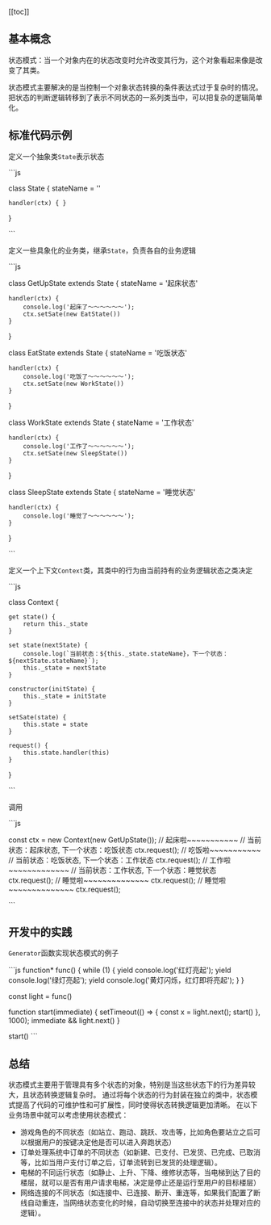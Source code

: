 [[toc]]

## 基本概念

状态模式：当一个对象内在的状态改变时允许改变其行为，这个对象看起来像是改变了其类。

状态模式主要解决的是当控制一个对象状态转换的条件表达式过于复杂时的情况。把状态的判断逻辑转移到了表示不同状态的一系列类当中，可以把复杂的逻辑简单化。

## 标准代码示例

定义一个抽象类`State`表示状态

\`\`\`js

class State {
    stateName = ''

    handler(ctx) { }
}

\`\`\`

定义一些具象化的业务类，继承`State`，负责各自的业务逻辑

\`\`\`js

class GetUpState extends State {
    stateName = '起床状态'

    handler(ctx) {
        console.log('起床了～～～～～～');
        ctx.setSate(new EatState())
    }
}

class EatState extends State {
    stateName = '吃饭状态'

    handler(ctx) {
        console.log('吃饭了～～～～～～');
        ctx.setSate(new WorkState())
    }
}

class WorkState extends State {
    stateName = '工作状态'

    handler(ctx) {
        console.log('工作了～～～～～～');
        ctx.setSate(new SleepState())
    }
}

class SleepState extends State {
    stateName = '睡觉状态'

    handler(ctx) {
        console.log('睡觉了～～～～～～');
    }
}

\`\`\`

定义一个上下文`Context`类，其类中的行为由当前持有的业务逻辑状态之类决定

\`\`\`js

class Context {

    get state() {
        return this._state
    }

    set state(nextState) {
        console.log(`当前状态：${this._state.stateName}，下一个状态：${nextState.stateName}`);
        this._state = nextState
    }

    constructor(initState) {
        this._state = initState
    }

    setSate(state) {
        this.state = state
    }

    request() {
        this.state.handler(this)
    }

}

\`\`\`

调用

\`\`\`js

  const ctx = new Context(new GetUpState());
  // 起床啦~~~~~~~~~~~
  // 当前状态：起床状态, 下一个状态：吃饭状态
  ctx.request();
  // 吃饭啦~~~~~~~~~~~
  // 当前状态：吃饭状态, 下一个状态：工作状态
  ctx.request();
  // 工作啦~~~~~~~~~~~~~
  // 当前状态：工作状态, 下一个状态：睡觉状态
  ctx.request();
  // 睡觉啦~~~~~~~~~~~~~~
  ctx.request();
  // 睡觉啦~~~~~~~~~~~~~~
  ctx.request();

\`\`\`

## 开发中的实践

`Generator`函数实现状态模式的例子

\`\`\`js
function* func() {
    while (1) {
        yield console.log('红灯亮起');
        yield console.log('绿灯亮起');
        yield console.log('黄灯闪烁，红灯即将亮起');
    }
}


const light = func()

function start(immediate) {
    setTimeout(() => {
        const x = light.next();
        start()
    }, 1000);
    immediate && light.next()
}

start()
\`\`\`

## 总结

状态模式主要用于管理具有多个状态的对象，特别是当这些状态下的行为差异较大，且状态转换逻辑复杂时。
通过将每个状态的行为封装在独立的类中，状态模式提高了代码的可维护性和可扩展性，同时使得状态转换逻辑更加清晰。
在以下业务场景中就可以考虑使用状态模式：

- 游戏角色的不同状态（如站立、跑动、跳跃、攻击等，比如角色要站立之后可以根据用户的按键决定他是否可以进入奔跑状态）
- 订单处理系统中订单的不同状态（如新建、已支付、已发货、已完成、已取消等，比如当用户支付订单之后，订单流转到已发货的处理逻辑）。
- 电梯的不同运行状态（如静止、上升、下降、维修状态等，当电梯到达了目的楼层，就可以是否有用户请求电梯，决定是停止还是运行至用户的目标楼层）
- 网络连接的不同状态（如连接中、已连接、断开、重连等，如果我们配置了断线自动重连，当网络状态变化的时候，自动切换至连接中的状态并处理对应的逻辑）。